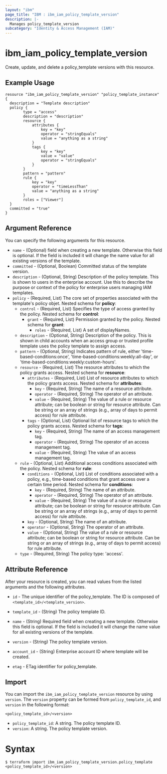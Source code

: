 ```yaml
---
layout: "ibm"
page_title: "IBM : ibm_iam_policy_template_version"
description: |-
  Manages policy_template_version
subcategory: "Identity & Access Management (IAM)"
---
```


# ibm_iam_policy_template_version

Create, update, and delete a policy_template versions with this resource.

## Example Usage

```hcl
resource "ibm_iam_policy_template_version" "policy_template_instance" {
  description = "Template description"
  policy {
		type = "access"
		description = "description"
		resource {
			attributes {
				key = "key"
				operator = "stringEquals"
				value = "anything as a string"
			}
			tags {
				key = "key"
				value = "value"
				operator = "stringEquals"
			}
		}
		pattern = "pattern"
		rule {
			key = "key"
			operator = "timeLessThan"
			value = "anything as a string"
		}
		roles = ["Viewer"]
  }
  committed = "true"
}
```

## Argument Reference

You can specify the following arguments for this resource.

* `name` - (Optional) field when creating a new template. Otherwise this field is optional. If the field is included it will change the name value for all existing versions of the template.
* `committed` - (Optional, Boolean) Committed status of the template version.
* `description` - (Optional, String) Description of the policy template. This is shown to users in the enterprise account. Use this to describe the purpose or context of the policy for enterprise users managing IAM templates.
* `policy` - (Required, List) The core set of properties associated with the template's policy objet.
Nested schema for **policy**:
	* `control` - (Required, List) Specifies the type of access granted by the policy.
	Nested schema for **control**:
		* `grant` - (Required, List) Permission granted by the policy.
		Nested schema for **grant**:
			* `roles` - (Required, List) A set of displayNames.
	* `description` - (Optional, String) Description of the policy. This is shown in child accounts when an access group or trusted profile template uses the policy template to assign access.
	* `pattern` - (Optional, String) Indicates pattern of rule, either 'time-based-conditions:once', 'time-based-conditions:weekly:all-day', or 'time-based-conditions:weekly:custom-hours'.
	* `resource` - (Required, List) The resource attributes to which the policy grants access.
	Nested schema for **resource**:
		* `attributes` - (Required, List) List of resource attributes to which the policy grants access.
		Nested schema for **attributes**:
			* `key` - (Required, String) The name of a resource attribute.
			* `operator` - (Required, String) The operator of an attribute.
			* `value` - (Required, String) The value of a rule or resource attribute; can be boolean or string for resource attribute. Can be string or an array of strings (e.g., array of days to permit access) for rule attribute.
		* `tags` - (Optional, List) Optional list of resource tags to which the policy grants access.
		Nested schema for **tags**:
			* `key` - (Required, String) The name of an access management tag.
			* `operator` - (Required, String) The operator of an access management tag.
			* `value` - (Required, String) The value of an access management tag.
	* `rule` - (Optional, List) Additional access conditions associated with the policy.
	Nested schema for **rule**:
		* `conditions` - (Optional, List) List of conditions associated with a policy, e.g., time-based conditions that grant access over a certain time period.
		Nested schema for **conditions**:
			* `key` - (Required, String) The name of an attribute.
			* `operator` - (Required, String) The operator of an attribute.
			* `value` - (Required, String) The value of a rule or resource attribute; can be boolean or string for resource attribute. Can be string or an array of strings (e.g., array of days to permit access) for rule attribute.
		* `key` - (Optional, String) The name of an attribute.
		* `operator` - (Optional, String) The operator of an attribute.
		* `value` - (Optional, String) The value of a rule or resource attribute; can be boolean or string for resource attribute. Can be string or an array of strings (e.g., array of days to permit access) for rule attribute.
	* `type` - (Required, String) The policy type: 'access'.
## Attribute Reference

After your resource is created, you can read values from the listed arguments and the following attributes.

* `id` - The unique identifier of the policy_template. The ID is composed of `<template_id>/<template_version>`.
* `template_id` - (String) The policy template ID.
* `name` - (String) Required field when creating a new template. Otherwise this field is optional. If the field is included it will change the name value for all existing versions of the template.
* `version` - (String) The policy template version.
* `account_id` - (String) Enterprise account ID where template will be created.

* `etag` - ETag identifier for policy_template.

## Import

You can import the `ibm_iam_policy_template_version` resource by using `version`.
The `version` property can be formed from `policy_template_id`, and `version` in the following format:

```
<policy_template_id>/<version>
```
* `policy_template_id`: A string. The policy template ID.
* `version`: A string. The policy template version.

# Syntax
```
$ terraform import ibm_iam_policy_template_version.policy_template <policy_template_id>/<version>
```
